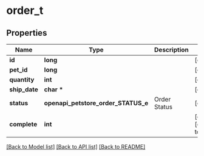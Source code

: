 # order_t

## Properties
Name | Type | Description | Notes
------------ | ------------- | ------------- | -------------
**id** | **long** |  | [optional] 
**pet_id** | **long** |  | [optional] 
**quantity** | **int** |  | [optional] 
**ship_date** | **char \*** |  | [optional] 
**status** | **openapi_petstore_order_STATUS_e** | Order Status | [optional] 
**complete** | **int** |  | [optional] [default to false]

[[Back to Model list]](../README.md#documentation-for-models) [[Back to API list]](../README.md#documentation-for-api-endpoints) [[Back to README]](../README.md)


